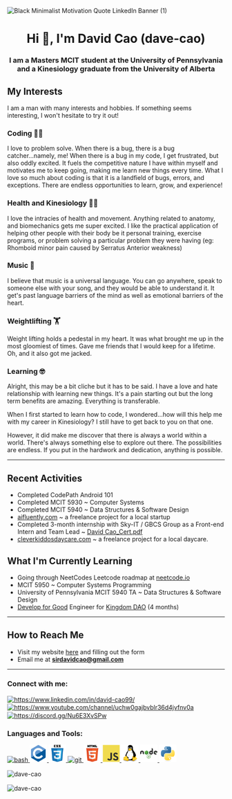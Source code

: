 ![Black Minimalist Motivation Quote LinkedIn Banner (1)](https://github.com/dave-cao/dave-cao/assets/63488152/c509731a-5ab4-48fa-b4c2-988084e35501)
<h1 align="center">Hi 👋, I'm David Cao (dave-cao)</h1>
<h3 align="center">I am a Masters MCIT student at the University of Pennsylvania and a Kinesiology graduate from the University of Alberta</h3>

## My Interests

I am a man with many interests and hobbies. If something seems interesting, I won't hesitate to try it out!

### Coding 👨‍💻

I love to problem solve. When there is a bug, there is a bug catcher...namely, me! When there is a bug in my code, I get frustrated, but also oddly excited. It fuels the competitive nature I have within myself and motivates me to keep going, making me learn new things every time. What I love so much about coding is that it is a landfield of bugs, errors, and exceptions. There are endless opportunities to learn, grow, and experience!


### Health and Kinesiology 🏃‍♂️

I love the intracies of health and movement. Anything related to anatomy, and biomechanics gets me super excited. I like the practical application of helping other people with their body be it personal training, exercise programs, or problem solving a particular problem they were having (eg: Rhomboid minor pain caused by Serratus Anterior weakness)

### Music 🎤

I believe that music is a universal language. You can go anywhere, speak to someone else with your song, and they would be able to understand it. It get's past language barriers of the mind as well as emotional barriers of the heart.

### Weightlifting 🏋️

Weight lifting holds a pedestal in my heart. It was what brought me up in the most gloomiest of times. Gave me friends that I would keep for a lifetime. Oh, and it also got me jacked.

### Learning 🤓

Alright, this may be a bit cliche but it has to be said. I have a love and hate relationship with learning new things. It's a pain starting out but the long term benefits are amazing. Everything is transferable.

When I first started to learn how to code, I wondered...how will this help me with my career in Kinesiology? I still have to get back to you on that one.

However, it did make me discover that there is always a world within a world. There's always something else to explore out there. The possibilities are endless. If you put in the hardwork and dedication, anything is possible.

---

## Recent Activities

- Completed CodePath Android 101
- Completed MCIT 5930 ~ Computer Systems
- Completed MCIT 5940 ~ Data Structures & Software Design
- [aifluently.com](https://www.aifluently.com/) ~ a freelance project for a local startup
- Completed 3-month internship with Sky-IT / GBCS Group as a Front-end Intern and Team Lead ~ [David Cao_Cert.pdf](https://github.com/dave-cao/dave-cao/files/15215622/David.Cao_Cert.pdf)
- [cleverkiddosdaycare.com](clever-kiddos-daycare.vercel.app) ~ a freelance project for a local daycare. 

## What I'm Currently Learning

- Going through NeetCodes Leetcode roadmap at [neetcode.io](https://neetcode.io)
- MCIT 5950 ~ Computer Systems Programming
- University of Pennsylvania MCIT 5940 TA ~ Data Structures & Software Design
- [Develop for Good](https://www.developforgood.org/) Engineer for [Kingdom DAO](http://www.firmcollective.org/) (4 months)

---

## How to Reach Me

- Visit my website [here](https://davidcao.xyz/) and filling out the form
- Email me at **sirdavidcao@gmail.com**

---
<h3 align="left">Connect with me:</h3>
<p align="left">
<a href="https://www.linkedin.com/in/david-cao99/" target="blank"><img align="center" src="https://raw.githubusercontent.com/rahuldkjain/github-profile-readme-generator/master/src/images/icons/Social/linked-in-alt.svg" alt="https://www.linkedin.com/in/david-cao99/" height="30" width="40" /></a>
<a href="https://www.youtube.com/channel/UChW0GajbvBLr36d4JVFnV0A" target="blank"><img align="center" src="https://raw.githubusercontent.com/rahuldkjain/github-profile-readme-generator/master/src/images/icons/Social/youtube.svg" alt="https://www.youtube.com/channel/uchw0gajbvblr36d4jvfnv0a" height="30" width="40" /></a>
<a href="https://discord.gg/https://discord.gg/Nu6E3XvSPw" target="blank"><img align="center" src="https://raw.githubusercontent.com/rahuldkjain/github-profile-readme-generator/master/src/images/icons/Social/discord.svg" alt="https://discord.gg/Nu6E3XvSPw" height="30" width="40" /></a>
</p>

<h3 align="left">Languages and Tools:</h3>
<p align="left"> <a href="https://www.gnu.org/software/bash/" target="_blank" rel="noreferrer"> <img src="https://www.vectorlogo.zone/logos/gnu_bash/gnu_bash-icon.svg" alt="bash" width="40" height="40"/> </a> <a href="https://www.cprogramming.com/" target="_blank" rel="noreferrer"> <img src="https://raw.githubusercontent.com/devicons/devicon/master/icons/c/c-original.svg" alt="c" width="40" height="40"/> </a> <a href="https://www.w3schools.com/css/" target="_blank" rel="noreferrer"> <img src="https://raw.githubusercontent.com/devicons/devicon/master/icons/css3/css3-original-wordmark.svg" alt="css3" width="40" height="40"/> </a> <a href="https://git-scm.com/" target="_blank" rel="noreferrer"> <img src="https://www.vectorlogo.zone/logos/git-scm/git-scm-icon.svg" alt="git" width="40" height="40"/> </a> <a href="https://www.w3.org/html/" target="_blank" rel="noreferrer"> <img src="https://raw.githubusercontent.com/devicons/devicon/master/icons/html5/html5-original-wordmark.svg" alt="html5" width="40" height="40"/> </a> <a href="https://developer.mozilla.org/en-US/docs/Web/JavaScript" target="_blank" rel="noreferrer"> <img src="https://raw.githubusercontent.com/devicons/devicon/master/icons/javascript/javascript-original.svg" alt="javascript" width="40" height="40"/> </a> <a href="https://www.linux.org/" target="_blank" rel="noreferrer"> <img src="https://raw.githubusercontent.com/devicons/devicon/master/icons/linux/linux-original.svg" alt="linux" width="40" height="40"/> </a> <a href="https://nodejs.org" target="_blank" rel="noreferrer"> <img src="https://raw.githubusercontent.com/devicons/devicon/master/icons/nodejs/nodejs-original-wordmark.svg" alt="nodejs" width="40" height="40"/> </a> <a href="https://www.python.org" target="_blank" rel="noreferrer"> <img src="https://raw.githubusercontent.com/devicons/devicon/master/icons/python/python-original.svg" alt="python" width="40" height="40"/> </a> </p>

<p><img align="center" src="https://github-readme-stats.vercel.app/api/top-langs?username=dave-cao&show_icons=true&locale=en&layout=compact" alt="dave-cao" /></p>

<p><img align="center" src="https://github-readme-streak-stats.herokuapp.com/?user=dave-cao&" alt="dave-cao" /></p>

<!---
dave-cao/dave-cao is a ✨ special ✨ repository because its `README.md` (this file) appears on your GitHub profile.


You can click the Preview link to take a look at your changes.
--->
